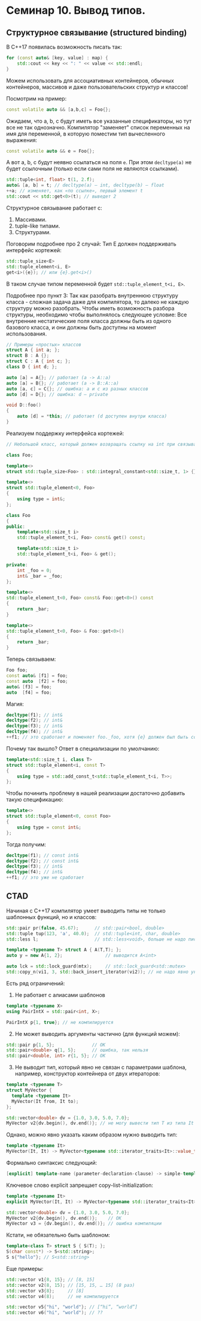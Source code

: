 # Семинар 10. Вывод типов.
## Структурное связывание (structured binding)
В C++17 появилась возможность писать так:
```c++
for (const auto& [key, value] : map) {
    std::cout << key << ": " << value << std::endl;
}
```

Можем использовать для ассоциативных контейнеров, обычных контейнеров, массивов и даже пользовательских структур и классов! 

Посмотрим на пример:
```c++
const volatile auto && [a,b,c] = Foo{};
```
Ожидаем, что a, b, c будут иметь все указанные спецификаторы, но тут все не так однозначно. Компилятор "заменяет" список переменных на имя для переменной, в которую поместим тип вычесленного выражения:
```c++
const volatile auto && e = Foo{};
```

А вот a, b, c будут неявно ссылаться на поля `e`. При этом `decltype(a)` не будет ссылочным (только если сами поля не являются ссылками). 
```c++
std::tuple<int, float> t(1, 2.f);
auto& [a, b] = t; // decltype(a) — int, decltype(b) — float
++a; // изменяет, как «по ссылке», первый элемент t
std::cout << std::get<0>(t); // выведет 2
```

Структурное связывание работает с:
 1. Массивами.  
 2. tuple-like типами. 
 3. Структурами.  

Поговорим подробнее про 2 случай:
Тип Е должен поддерживать интерфейс кортежей:
```c++
std::tuple_size<E>
std::tuple_element<i, E>
get<i>({e}); // или {e}.get<i>()
```
В таком случае типом переменной будет `std::tuple_element_t<i, E>`.

Подробнее про пункт 3:
Так как разобрать внутреннюю структуру класса - сложная задача даже для компилятора, то далеко не каждую структуру можно разобрать. Чтобы иметь возможность разбора структуры, необходимо чтобы выполнялось следующее условие:
Все внутренние нестатические поля класса должны быть из одного базового класса, и они должны быть доступны на момент использования.

```c++
// Примеры «простых» классов
struct A { int a; }; 
struct B : A {}; 
struct C : A { int c; }; 
class D { int d; };

auto [a] = A{}; // работает (a -> A::a) 
auto [a] = B{}; // работает (a -> B::A::a)
auto [a, c] = C{}; // ошибка: a и c из разных классов
auto [d] = D{}; // ошибка: d — private

void D::foo()
{
    auto [d] = *this; // работает (d доступен внутри класса)
}
```

Реализуем поддержку интерфейса кортежей:
```c++
// Небольшой класс, который должен возвращать ссылку на int при связывании

class Foo;

template<>
struct std::tuple_size<Foo> : std::integral_constant<std::size_t, 1> {};

template<>
struct std::tuple_element<0, Foo>
{
    using type = int&;
};

class Foo
{
public:
    template<std::size_t i>
    std::tuple_element_t<i, Foo> const& get() const;

    template<std::size_t i>
    std::tuple_element_t<i, Foo> & get();

private:
    int _foo = 0;
    int& _bar = _foo;
};

template<>
std::tuple_element_t<0, Foo> const& Foo::get<0>() const
{
    return _bar;
}

template<>
std::tuple_element_t<0, Foo> & Foo::get<0>()
{
    return _bar;
}
```

Теперь связываем:
```c++
Foo foo;
const auto& [f1] = foo;
const auto  [f2] = foo;
auto& [f3] = foo;
auto  [f4] = foo;
```

Магия:
```c++
decltype(f1); // int&
decltype(f2); // int&
decltype(f3); // int&
decltype(f4); // int&	
++f1; // это сработает и поменяет foo._foo, хотя {e} должен был быть const
```

Почему так вышло? Ответ в специализации по умолчанию:
```c++
template<std::size_t i, class T>
struct std::tuple_element<i, const T>
{
    using type = std::add_const_t<std::tuple_element_t<i, T>>;
};
```

Чтобы починить проблему в нашей реализации достаточно добавить такую спецификацию:
```c++
template<>
struct std::tuple_element<0, const Foo>
{
    using type = const int&;
};
```

Тогда получим:
```c++
decltype(f1); // const int&
decltype(f2); // const int&
decltype(f3); // int&
decltype(f4); // int&
++f1; // это уже не сработает
```

## CTAD
Начиная с С++17 компилятор умеет выводить типы не только шаблонных функций, но и классов:
```c++
std::pair pr(false, 45.67);      // std::pair<bool, double>
std::tuple tup(123, 'a', 40.0);  // std::tuple<int, char, double>
std::less l;                     // std::less<void>, больше не надо писать std::less<> l

template <typename T> struct A { A(T,T); };
auto y = new A{1, 2};                // выводится A<int>

auto lck = std::lock_guard(mtx);     // std::lock_guard<std::mutex>
std::copy_n(vi1, 3, std::back_insert_iterator(vi2)); // не надо явно указывать тип итератора
```

Есть ряд ограничений:  
1. Не работает с алиасами шаблонов
```c++
template <typename X>
using PairIntX = std::pair<int, X>;

PairIntX p{1, true}; // не компилируется
```

2. Не может выводить аргументы частично (для функций можем):
```c++
std::pair p{1, 5};              // OK
std::pair<double> q{1, 5};      // ошибка, так нельзя
std::pair<double, int> r{1, 5}; // OK
```

3. Не выводит тип, который явно не связан с параметрами шаблона, например, конструктор контейнера от двух итераторов:  
```c++
template <typename T>
struct MyVector {
  template <typename It>
  MyVector(It from, It to);
};

std::vector<double> dv = {1.0, 3.0, 5.0, 7.0};
MyVector v2{dv.begin(), dv.end()}; // не могу вывести тип T из типа It
```

Однако, можно явно указать каким образом нужно выводить тип:
```c++
template <typename It>
MyVector(It, It) -> MyVector<typename std::iterator_traits<It>::value_type>;
```

Формально синтаксис следующий:
```c++
[explicit] template-name (parameter-declaration-clause) -> simple-template-id;
```

Ключевое слово explicit запрещает copy-list-initialization:
```c++
template <typename It>
explicit MyVector(It, It) -> MyVector<typename std::iterator_traits<It>::value_type>;

std::vector<double> dv = {1.0, 3.0, 5.0, 7.0};
MyVector v2{dv.begin(), dv.end()};    // ОК
MyVector v3 = {dv.begin(), dv.end()}; // ошибка компиляции
```

Кстати, не обязательно быть шаблоном:
```c++
template<class T> struct S { S(T); };
S(char const*) -> S<std::string>;
S s{"hello"}; // S<std::string>
```

Еще примеры:
```c++
std::vector v1{8, 15}; // [8, 15]
std::vector v2(8, 15); // [15, 15, … 15] (8 раз)
std::vector v3{8};     // [8]
std::vector v4(8);     // не компилируется

std::vector v5{"hi", "world"}; // [“hi”, “world”]
std::vector v6("hi", "world"); // ??
```
